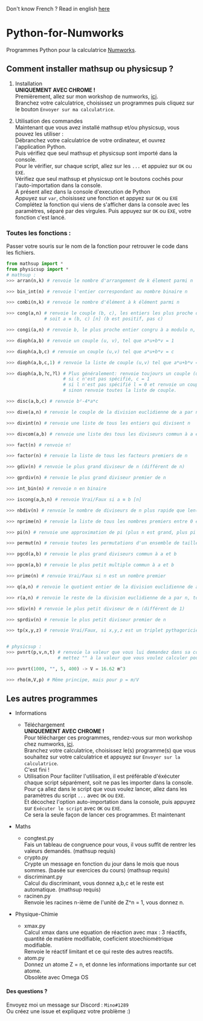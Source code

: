 Don't know French ? Read in english [here](README.en.md)  

# Python-for-Numworks  
Programmes Python pour la calculatrice <a href="https://www.numworks.com/">Numworks</a>.  

## Comment installer mathsup ou physicsup ?
1. Installation  
**UNIQUEMENT AVEC CHROME !**   
Premièrement, allez sur mon workshop de numworks, <a href="https://workshop.numworks.com/python/mino-1289/">ici</a>.  
Branchez votre calculatrice, choisissez un programmes puis cliquez sur le bouton `Envoyer sur ma calculatrice`.  

2. Utilisation des commandes  
Maintenant que vous avez installé mathsup et/ou physicsup, vous pouvez les utiliser :  
Débranchez votre calculatrice de votre ordinateur, et ouvrez l'application Python.  
Puis vérifiez que seul mathsup et physicsup sont importé dans la console.  
Pour le vérifier, sur chaque script, allez sur les `...` et appuiez sur `OK` ou `EXE`.  
Vérifiez que seul mathsup et physicsup ont le boutons cochés pour l'auto-importation dans la console.  
A présent allez dans la console d'execution de Python  
Appuyez sur `var`, choisissez une fonction et appyez sur `OK` ou `EXE`
Complétez la fonction qui viens de s'afficher dans la console avec les paramètres, séparé par des virgules.
Puis appuyez sur `OK` ou `EXE`, votre fonction c'est lancé.

### Toutes les fonctions :
Passer votre souris sur le nom de la fonction pour retrouver le code dans les fichiers.  
```py
from mathsup import *
from physicsup import *
# mathsup :
>>> arran(n,k) # renvoie le nombre d'arrangement de k élement parmi n

>>> bin_int(n) # renvoie l'entier correspondant au nombre binaire n

>>> combi(n,k) # renvoie le nombre d'élément à k élément parmi n

>>> cong(a,n) # renvoie le couple (b, c), les entiers les plus proche de 0 congru à a modulo n,
              # soit a ≡ (b, c) [n] (b est positif, pas c)  

>>> congi(a,n) # renvoie b, le plus proche entier congru à a modulo n, soit a ≡ b [n] (b peut être négatif)  

>>> dioph(a,b) # renvoie un couple (u, v), tel que a*u+b*v = 1  

>>> dioph(a,b,c) # renvoie un couple (u,v) tel que a*u+b*v = c

>>> dioph(a,b,c,1) # renvoie la liste de couple (u,v) tel que a*u+b*v = c

>>> dioph(a,b,?c,?l) # Plus généralement: renvoie toujours un couple (u,v) tel que a*u+b*v = c.
                     # si c n'est pas spécifié, c = 1
                     # si l n'est pas spécifié l = 0 et renvoie un couple (u,v),
                     # sinon renvoie toutes la liste de couple.

>>> disc(a,b,c) # renvoie b²-4*a*c  

>>> dive(a,n) # renvoie le couple de la division euclidienne de a par n

>>> divint(n) # renvoie une liste de tous les entiers qui divisent n

>>> divcom(a,b) # renvoie une liste des tous les diviseurs commun à a et b

>>> fact(n) # renvoie n!

>>> factor(n) # renvoie la liste de tous les facteurs premiers de n

>>> gdiv(n) # renvoie le plus grand diviseur de n (différent de n)

>>> gprdiv(n) # renvoie le plus grand diviseur premier de n 

>>> int_bin(n) # renvoie n en binaire

>>> iscong(a,b,n) # renvoie Vrai/Faux si a ≡ b [n]

>>> nbdiv(n) # renvoie le nombre de diviseurs de n plus rapide que len(divint(n))

>>> nprime(n) # renvoie la liste de tous les nombres premiers entre 0 et n

>>> pi(n) # renvoie une approximation de pi (plus n est grand, plus pi sera précis)

>>> permut(n) # renvoie toutes les permutations d'un ensemble de taille n (soit n!)

>>> pgcd(a,b) # renvoie le plus grand diviseurs commun à a et b

>>> ppcm(a,b) # renvoie le plus petit multiple commun à a et b

>>> prime(n) # renvoie Vrai/Faux si n est un nombre premier

>>> q(a,n) # renvoie le quotient entier de la division euclidienne de a par n

>>> r(a,n) # renvoie le reste de la division euclidienne de a par n, toujours positif

>>> sdiv(n) # renvoie le plus petit diviseur de n (différent de 1)

>>> sprdiv(n) # renvoie le plus petit diviseur premier de n

>>> tp(x,y,z) # renvoie Vrai/Faux, si x,y,z est un triplet pythagoricien.


# physicsup :
>>> pvnrt(p,v,n,t) # renvoie la valeur que vous lui demandez dans sa construction : exemple :
                   # mettez "" à la valeur que vous voulez calculer pour P*V = n*R*T

>>> pvnrt(1000, "", 5, 400) -> V = 16.62 m^3  

>>> rho(m,V,p) # Même principe, mais pour p = m/V 
```
## Les autres programmes
* Informations
  * Téléchargement  
  **UNIQUEMENT AVEC CHROME !**  
  Pour télécharger ces programmes, rendez-vous sur mon workshop chez numworks, <a href="https://workshop.numworks.com/python/mino-1289/">ici</a>.  
  Branchez votre calculatrice, choisissez le(s) programme(s) que vous souhaitez sur votre calculatrice et appuyez sur `Envoyer sur la calculatrice`.  
  C'est fini !  
  * Utilisation 
   Pour faciliter l'utilisation, il est préférable d'éxécuter chaque script séparément, soit ne pas les importer dans la console.  
  Pour ça allez dans le script que vous voulez lancer, allez dans les paramètres du script `...` avec `OK` ou `EXE`.  
  Et décochez l'option auto-importation dans la console, puis appuyez sur `Exécuter le script` avec `OK` ou `EXE`.  
  Ce sera la seule façon de lancer ces programmes. Et maintenant
 

* Maths  
  * congtest.py  
  Fais un tableau de congruence pour vous, il vous suffit de rentrer les valeurs demandés. (mathsup requis)  
  * crypto.py  
  Crypte un message en fonction du jour dans le mois que nous sommes. (basée sur exercices du cours) (mathsup requis)
  * discriminant.py  
  Calcul du discriminant, vous donnez a,b,c et le reste est automatique. (mathsup requis)
  * racinen.py  
  Renvoie les racines n-ième de l'unité de Z^n = 1, vous donnez n.
* Physique-Chimie  
  * xmax.py  
  Calcul xmax dans une equation de réaction avec max : 3 réactifs, quantité de matière modifiable, coeficient stoechiométrique modifiable.  
  Renvoie le réactif limitant et ce qui reste des autres reactifs.
  * atom.py  
  Donnez un atome Z = n, et donne les informations importante sur cet atome.  
  Obsolète avec Omega OS  
  

#### Des questions ?
Envoyez moi un message sur Discord : `Mino#1289`  
Ou créez une issue et expliquez votre problème :)
